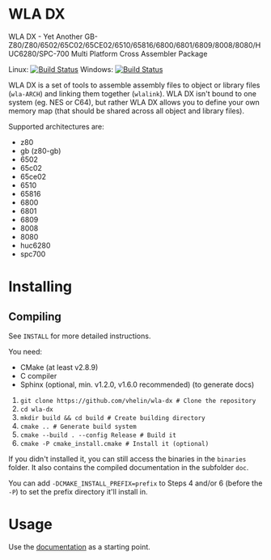 WLA DX
======

WLA DX - Yet Another
GB-Z80/Z80/6502/65C02/65CE02/6510/65816/6800/6801/6809/8008/8080/HUC6280/SPC-700 
Multi Platform Cross Assembler Package

Linux: [![Build Status](https://dev.azure.com/villehelin0486/villehelin/_apis/build/status/vhelin.wla-dx%20Linux?branchName=master)](https://dev.azure.com/villehelin0486/villehelin/_build/latest?definitionId=1&branchName=master)
Windows: [![Build Status](https://dev.azure.com/villehelin0486/villehelin/_apis/build/status/vhelin.wla-dx%20Windows?branchName=master)](https://dev.azure.com/villehelin0486/villehelin/_build/latest?definitionId=2&branchName=master)

WLA DX is a set of tools to assemble assembly files to object or library files
(`wla-ARCH`) and linking them together (`wlalink`). WLA DX isn't bound to one
system (eg. NES or C64), but rather WLA DX allows you to define your own
memory map (that should be shared across all object and library files).

Supported architectures are:

* z80
* gb (z80-gb)
* 6502
* 65c02
* 65ce02
* 6510
* 65816
* 6800
* 6801
* 6809
* 8008
* 8080
* huc6280
* spc700



Installing
==========

Compiling
---------

See `INSTALL` for more detailed instructions.

You need:

* CMake (at least v2.8.9)
* C compiler
* Sphinx (optional, min. v1.2.0, v1.6.0 recommended) (to generate docs)

1. `git clone https://github.com/vhelin/wla-dx # Clone the repository`
2. `cd wla-dx`
3. `mkdir build && cd build # Create building directory`
4. `cmake .. # Generate build system`
5. `cmake --build . --config Release # Build it`
6. `cmake -P cmake_install.cmake # Install it (optional)`

If you didn't installed it, you can still access the binaries in the `binaries`
folder. It also contains the compiled documentation in the subfolder `doc`.

You can add `-DCMAKE_INSTALL_PREFIX=prefix` to Steps 4 and/or 6 (before the `-P`)
to set the prefix directory it'll install in.


Usage
=====

Use the [documentation](https://wla-dx.readthedocs.io/en/latest/) as a starting
point.

